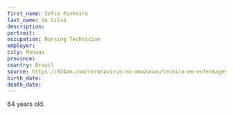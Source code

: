 ```yaml
---
first_name: Sofia Pinheiro
last_name: da Silva
description: 
portrait: 
occupation: Nursing Technician
employer: 
city: Manaus
province: 
country: Brazil
source: https://d24am.com/coronavirus-no-amazonas/tecnica-em-enfermagem-do-28-de-agosto-morre-com-covid-19/
birth_date: 
death_date: 
---
```


64 years old.